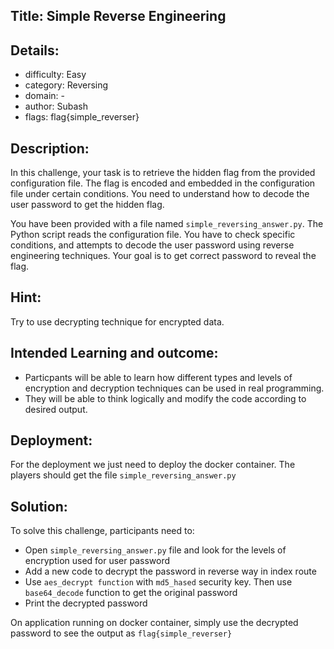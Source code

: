 ﻿## Title: Simple Reverse Engineering

## Details:

- difficulty: Easy
- category: Reversing
- domain: -
- author: Subash
- flags: flag{simple_reverser}

## Description:

In this challenge, your task is to retrieve the hidden flag from the provided configuration file. The flag is encoded and embedded in the configuration file under certain conditions. You need to understand how to decode the user password to get the hidden flag.

You have been provided with a file named `simple_reversing_answer.py`. The Python script reads the configuration file. You have to check specific conditions, and attempts to decode the user password using reverse engineering techniques. Your goal is to get correct password to reveal the flag.

## Hint:

Try to use decrypting technique for encrypted data.

## Intended Learning and outcome:

- Particpants will be able to learn how different types and levels of encryption and decryption techniques can be used in real programming.
- They will be able to think logically and modify the code according to desired output.

## Deployment:

For the deployment we just need to deploy the docker container. The players should get the file `simple_reversing_answer.py`

## Solution:

To solve this challenge, participants need to:

- Open `simple_reversing_answer.py` file and look for the levels of encryption used for user password
- Add a new code to decrypt the password in reverse way in index route
- Use `aes_decrypt function` with `md5_hased` security key. Then use `base64_decode` function to get the original password
- Print the decrypted password


On application running on docker container, simply use the decrypted password to see the output as `flag{simple_reverser}`
